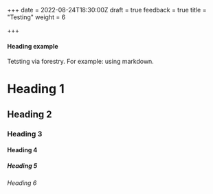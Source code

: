 +++
date = 2022-08-24T18:30:00Z
draft = true
feedback = true
title = "Testing"
weight = 6

+++
#### Heading example

Tetsting via forestry. For example: using markdown.

# Heading 1

## Heading 2

### Heading 3

#### Heading 4

##### Heading 5

###### Heading 6